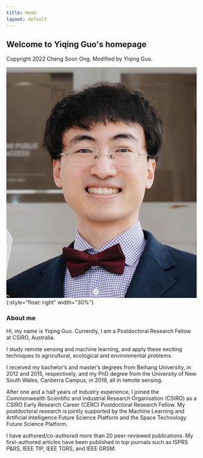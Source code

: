 ```yaml
---
title: Home
layout: default
---
```

## Welcome to Yiqing Guo's homepage

Copyright 2022 Cheng Soon Ong. Modified by Yiqing Guo.

![a portrait](static/images/yiqing_guo_photo.jpg){:style="float: right" width="30%"}

### **About me**

Hi, my name is Yiqing Guo. Currently, I am a Postdoctoral Research Fellow at CSIRO, Australia.

I study remote sensing and machine learning, and apply these exciting techniques to agricultural, ecological
and environmental problems.

I received my bachelor’s and master’s degrees from Beihang University, in
2012 and 2015, respectively, and my PhD degree from the University of New
South Wales, Canberra Campus, in 2019, all in remote sensing.

After one and a half years of industry experience, I joined the
Commonwealth Scientific and Industrial Research Organisation (CSIRO) as a 
CSIRO Early Research Career (CERC) Postdoctoral Research Fellow. My postdoctoral 
research is jointly supported by the Machine Learning and Artificial 
Intelligence Future Science Platform and the Space Technology Future Science 
Platform.

I have authored/co-authored more than 20 peer-reviewed publications. My
first-authored articles have been published in top journals such as ISPRS
P&RS, IEEE TIP, IEEE TGRS, and IEEE GRSM.